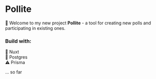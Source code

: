 # Pollite 

👋 Welcome to my new project <b>Pollite</b> - a tool for creating new polls and participating in existing ones.

### Build with:

💚 Nuxt  <br>
🐘 Postgres <br>
⚠️ Prisma

... so far



